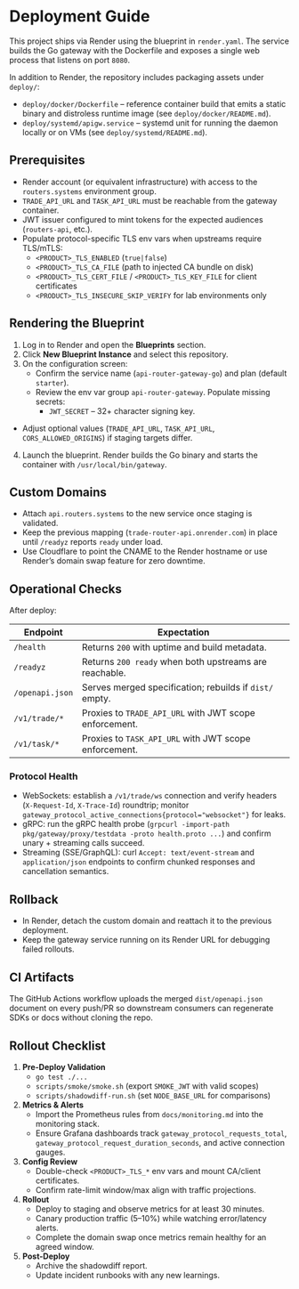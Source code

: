 # Deployment Guide

This project ships via Render using the blueprint in `render.yaml`. The service
builds the Go gateway with the Dockerfile and exposes a single web process that
listens on port `8080`.

In addition to Render, the repository includes packaging assets under
`deploy/`:

- `deploy/docker/Dockerfile` – reference container build that emits a static
  binary and distroless runtime image (see `deploy/docker/README.md`).
- `deploy/systemd/apigw.service` – systemd unit for running the daemon locally
  or on VMs (see `deploy/systemd/README.md`).

## Prerequisites

- Render account (or equivalent infrastructure) with access to the `routers.systems` environment group.
- `TRADE_API_URL` and `TASK_API_URL` must be reachable from the gateway container.
- JWT issuer configured to mint tokens for the expected audiences (`routers-api`, etc.).
- Populate protocol-specific TLS env vars when upstreams require TLS/mTLS:
  - `<PRODUCT>_TLS_ENABLED` (`true|false`)
  - `<PRODUCT>_TLS_CA_FILE` (path to injected CA bundle on disk)
  - `<PRODUCT>_TLS_CERT_FILE` / `<PRODUCT>_TLS_KEY_FILE` for client certificates
  - `<PRODUCT>_TLS_INSECURE_SKIP_VERIFY` for lab environments only

## Rendering the Blueprint

1. Log in to Render and open the **Blueprints** section.
2. Click **New Blueprint Instance** and select this repository.
3. On the configuration screen:
   - Confirm the service name (`api-router-gateway-go`) and plan (default `starter`).
   - Review the env var group `api-router-gateway`. Populate missing secrets:
     - `JWT_SECRET` – 32+ character signing key.
  - Adjust optional values (`TRADE_API_URL`, `TASK_API_URL`, `CORS_ALLOWED_ORIGINS`) if staging targets differ.
4. Launch the blueprint. Render builds the Go binary and starts the container with `/usr/local/bin/gateway`.

## Custom Domains

- Attach `api.routers.systems` to the new service once staging is validated.
- Keep the previous mapping (`trade-router-api.onrender.com`) in place until `/readyz` reports `ready` under load.
- Use Cloudflare to point the CNAME to the Render hostname or use Render’s domain swap feature for zero downtime.

## Operational Checks

After deploy:

| Endpoint        | Expectation                                             |
|-----------------|----------------------------------------------------------|
| `/health`       | Returns `200` with uptime and build metadata.            |
| `/readyz`       | Returns `200 ready` when both upstreams are reachable.   |
| `/openapi.json` | Serves merged specification; rebuilds if `dist/` empty.  |
| `/v1/trade/*`   | Proxies to `TRADE_API_URL` with JWT scope enforcement.   |
| `/v1/task/*`    | Proxies to `TASK_API_URL` with JWT scope enforcement.    |

### Protocol Health

- WebSockets: establish a `/v1/trade/ws` connection and verify headers (`X-Request-Id`, `X-Trace-Id`) roundtrip; monitor `gateway_protocol_active_connections{protocol="websocket"}` for leaks.
- gRPC: run the gRPC health probe (`grpcurl -import-path pkg/gateway/proxy/testdata -proto health.proto ...`) and confirm unary + streaming calls succeed.
- Streaming (SSE/GraphQL): curl `Accept: text/event-stream` and `application/json` endpoints to confirm chunked responses and cancellation semantics.

## Rollback

- In Render, detach the custom domain and reattach it to the previous deployment.
- Keep the gateway service running on its Render URL for debugging failed rollouts.

## CI Artifacts

The GitHub Actions workflow uploads the merged `dist/openapi.json` document on every push/PR so downstream consumers can regenerate SDKs or docs without cloning the repo.

## Rollout Checklist

1. **Pre-Deploy Validation**
   - `go test ./...`
   - `scripts/smoke/smoke.sh` (export `SMOKE_JWT` with valid scopes)
   - `scripts/shadowdiff-run.sh` (set `NODE_BASE_URL` for comparisons)
2. **Metrics & Alerts**
   - Import the Prometheus rules from `docs/monitoring.md` into the monitoring stack.
   - Ensure Grafana dashboards track `gateway_protocol_requests_total`, `gateway_protocol_request_duration_seconds`, and active connection gauges.
3. **Config Review**
   - Double-check `<PRODUCT>_TLS_*` env vars and mount CA/client certificates.
   - Confirm rate-limit window/max align with traffic projections.
4. **Rollout**
   - Deploy to staging and observe metrics for at least 30 minutes.
   - Canary production traffic (5–10%) while watching error/latency alerts.
   - Complete the domain swap once metrics remain healthy for an agreed window.
5. **Post-Deploy**
   - Archive the shadowdiff report.
   - Update incident runbooks with any new learnings.
